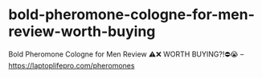# bold-pheromone-cologne-for-men-review-worth-buying
Bold Pheromone Cologne for Men Review ⚠️❌ WORTH BUYING?!⛔️😭 – https://laptoplifepro.com/pheromones
